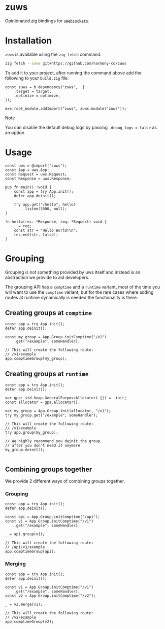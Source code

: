 # zuws

Opinionated zig bindings for [`uWebsockets`](https://github.com/uNetworking/uWebSockets).

# Installation

`zuws` is available using the `zig fetch` command.

```sh
zig fetch --save git+https://github.com/harmony-co/zuws
```

To add it to your project, after running the command above add the following to your `build.zig` file:

```zig
const zuws = b.dependency("zuws", .{
    .target = target,
    .optimize = optimize,
});

exe.root_module.addImport("zuws", zuws.module("zuws"));
```

> [!NOTE]
> You can disable the default debug logs by passing `.debug_logs = false` as an option.

# Usage

```zig
const uws = @import("zuws");
const App = uws.App;
const Request = uws.Request;
const Response = uws.Response;

pub fn main() !void {
    const app = try App.init();
    defer app.deinit();

    try app.get("/hello", hello)
        .listen(3000, null);
}

fn hello(res: *Response, req: *Request) void {
    _ = req;
    const str = "Hello World!\n";
    res.end(str, false);
}
```

# Grouping

Grouping is not something provided by uws itself and instead is an abstraction we provide to aid developers.

The grouping API has a `comptime` and a `runtime` variant, most of the time you will want to use the `comptime` variant, but for the rare cases where adding routes at runtime dynamically is needed the functionality is there.

## Creating groups at `comptime`

```zig
const app = try App.init();
defer app.deinit();

const my_group = App.Group.initComptime("/v1")
    .get("/example", someHandler);

// This will create the following route:
// /v1/example
app.comptimeGroup(my_group);
```

## Creating groups at `runtime`

```zig
const app = try App.init();
defer app.deinit();

var gpa: std.heap.GeneralPurposeAllocator(.{}) = .init;
const allocator = gpa.allocator();

var my_group = App.Group.init(allocator, "/v1");
try my_group.get("/example", someHandler);

// This will create the following route:
// /v1/example
try app.group(my_group);

// We highly recommend you deinit the group
// after you don't need it anymore
my_group.deinit();


```

## Combining groups together

We provide 2 different ways of combining groups together.

### Grouping

```zig
const app = try App.init();
defer app.deinit();

const api = App.Group.initComptime("/api");
const v1 = App.Group.initComptime("/v1")
    .get("/example", someHandler);

_ = api.group(v1);

// This will create the following route:
// /api/v1/example
app.comptimeGroup(api);
```

### Merging

```zig
const app = try App.init();
defer app.deinit();

const v1 = App.Group.initComptime("/v1")
    .get("/example", someHandler);
const v2 = App.Group.initComptime("/v2");

_ = v2.merge(v1);

// This will create the following route:
// /v2/example
app.comptimeGroup(v2);
```